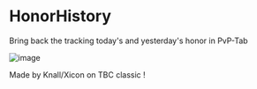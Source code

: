# HonorHistory
Bring back the tracking today's and yesterday's honor in PvP-Tab

![image](https://github.com/user-attachments/assets/03a8003c-f165-42dc-a6f1-da97afe5ddca)

Made by Knall/Xicon on TBC classic !
